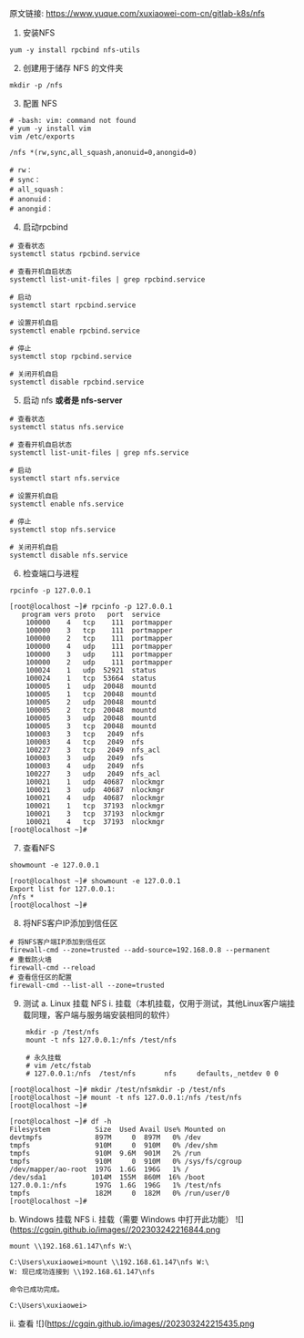 原文链接: https://www.yuque.com/xuxiaowei-com-cn/gitlab-k8s/nfs

1. 安装NFS
```shell
yum -y install rpcbind nfs-utils
```
2. 创建用于储存 NFS 的文件夹
```shell
mkdir -p /nfs
```
3. 配置 NFS
```shell
# -bash: vim: command not found
# yum -y install vim
vim /etc/exports
```

```shell
/nfs *(rw,sync,all_squash,anonuid=0,anongid=0)

# rw：
# sync：
# all_squash：
# anonuid：
# anongid：
```
4. 启动rpcbind
```shell
# 查看状态
systemctl status rpcbind.service

# 查看开机自启状态
systemctl list-unit-files | grep rpcbind.service

# 启动
systemctl start rpcbind.service

# 设置开机自启
systemctl enable rpcbind.service
```

```shell
# 停止
systemctl stop rpcbind.service

# 关闭开机自启
systemctl disable rpcbind.service
```
5. 启动 nfs **或者是 nfs-server**
```shell
# 查看状态
systemctl status nfs.service

# 查看开机自启状态
systemctl list-unit-files | grep nfs.service

# 启动
systemctl start nfs.service

# 设置开机自启
systemctl enable nfs.service
```

```shell
# 停止
systemctl stop nfs.service

# 关闭开机自启
systemctl disable nfs.service
```
6. 检查端口与进程 
```shell
rpcinfo -p 127.0.0.1
```

```shell
[root@localhost ~]# rpcinfo -p 127.0.0.1
   program vers proto   port  service
    100000    4   tcp    111  portmapper
    100000    3   tcp    111  portmapper
    100000    2   tcp    111  portmapper
    100000    4   udp    111  portmapper
    100000    3   udp    111  portmapper
    100000    2   udp    111  portmapper
    100024    1   udp  52921  status
    100024    1   tcp  53664  status
    100005    1   udp  20048  mountd
    100005    1   tcp  20048  mountd
    100005    2   udp  20048  mountd
    100005    2   tcp  20048  mountd
    100005    3   udp  20048  mountd
    100005    3   tcp  20048  mountd
    100003    3   tcp   2049  nfs
    100003    4   tcp   2049  nfs
    100227    3   tcp   2049  nfs_acl
    100003    3   udp   2049  nfs
    100003    4   udp   2049  nfs
    100227    3   udp   2049  nfs_acl
    100021    1   udp  40687  nlockmgr
    100021    3   udp  40687  nlockmgr
    100021    4   udp  40687  nlockmgr
    100021    1   tcp  37193  nlockmgr
    100021    3   tcp  37193  nlockmgr
    100021    4   tcp  37193  nlockmgr
[root@localhost ~]# 
```
7.  查看NFS
```shell
showmount -e 127.0.0.1
```

```shell
[root@localhost ~]# showmount -e 127.0.0.1
Export list for 127.0.0.1:
/nfs *
[root@localhost ~]# 
```
8.  将NFS客户IP添加到信任区
```
# 将NFS客户端IP添加到信任区
firewall-cmd --zone=trusted --add-source=192.168.0.8 --permanent
# 重载防火墙
firewall-cmd --reload
# 查看信任区的配置
firewall-cmd --list-all --zone=trusted
```
9.  测试
	a. Linux 挂载 NFS
		i. 挂载（本机挂载，仅用于测试，其他Linux客户端挂载同理，客户端与服务端安装相同的软件）
```shell 
	mkdir -p /test/nfs
	mount -t nfs 127.0.0.1:/nfs /test/nfs

	# 永久挂载
	# vim /etc/fstab
	# 127.0.0.1:/nfs  /test/nfs       nfs     defaults,_netdev 0 0	
```

```shell
[root@localhost ~]# mkdir /test/nfsmkdir -p /test/nfs
[root@localhost ~]# mount -t nfs 127.0.0.1:/nfs /test/nfs
[root@localhost ~]#
```

```shell
[root@localhost ~]# df -h
Filesystem           Size  Used Avail Use% Mounted on
devtmpfs             897M     0  897M   0% /dev
tmpfs                910M     0  910M   0% /dev/shm
tmpfs                910M  9.6M  901M   2% /run
tmpfs                910M     0  910M   0% /sys/fs/cgroup
/dev/mapper/ao-root  197G  1.6G  196G   1% /
/dev/sda1           1014M  155M  860M  16% /boot
127.0.0.1:/nfs       197G  1.6G  196G   1% /test/nfs
tmpfs                182M     0  182M   0% /run/user/0
[root@localhost ~]# 
```

b.  Windows 挂载 NFS
	i. 挂载（需要 Windows 中打开此功能）
	![](https://cgqin.github.io/images//202303242216844.png
```shell
mount \\192.168.61.147\nfs W:\
```

```shell
C:\Users\xuxiaowei>mount \\192.168.61.147\nfs W:\
W: 现已成功连接到 \\192.168.61.147\nfs

命令已成功完成。

C:\Users\xuxiaowei>
```
 ii. 查看
![](https://cgqin.github.io/images//202303242215435.png